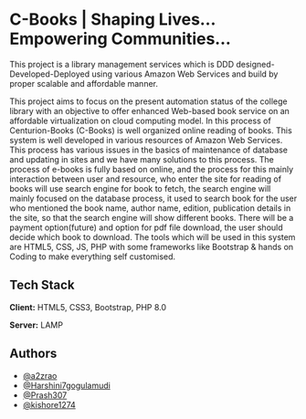 
# C-Books | Shaping Lives… Empowering Communities…

This project is a library management services which is DDD designed-Developed-Deployed using various Amazon Web Services and build by proper scalable and affordable manner.

This project aims to focus on the present automation status of the college library with an objective to offer enhanced Web-based book service on an affordable virtualization on cloud computing model. In this process of Centurion-Books (C-Books) is well organized online reading of books. This system is well developed in various resources of Amazon Web Services. This process has various issues in the basics of maintenance of database and updating in sites and we have many solutions to this process. The process of e-books is fully based on online, and the process for this mainly interaction between user and resource, who enter the site for reading of books will use search engine for book to fetch, the search engine will mainly focused on the database process, it used to search book for the user who mentioned the book name, author name, edition, publication details in the site, so that the search engine will show different books. There will be a payment option(future) and option for pdf file download, the user should decide which book to download. The tools which will be used in this system are HTML5, CSS, JS, PHP with some frameworks like Bootstrap & hands on Coding to make everything self customised.


## Tech Stack

**Client:** HTML5, CSS3, Bootstrap, PHP 8.0

**Server:** LAMP 


## Authors

- [@a2zrao](https://www.github.com/a2zrao)
- [@Harshini7gogulamudi](https://www.github.com/Harshini7gogulamudi)
- [@Prash307](https://www.github.com/Prash307)
- [@kishore1274](https://www.github.com/kishore1274)


